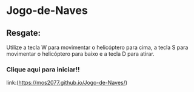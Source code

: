 # Jogo-de-Naves
 
## Resgate:
Utilize a tecla W para movimentar o helicóptero para cima, a tecla S para movimentar o helicóptero para baixo e a tecla D para atirar.

### Clique aqui para iniciar!!
link:(https://mos2077.github.io/Jogo-de-Naves/)
